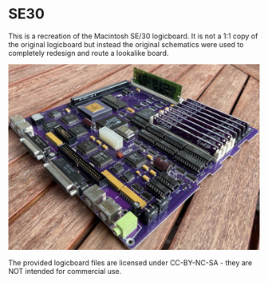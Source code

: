 # SE30

This is a recreation of the Macintosh SE/30 logicboard.
It is not a 1:1 copy of the original logicboard but instead the original schematics were used to completely redesign and route a lookalike board.

![fully populated board](/Logicboard_populated.jpg)

The provided logicboard files are licensed under CC-BY-NC-SA - they are NOT intended for commercial use.
